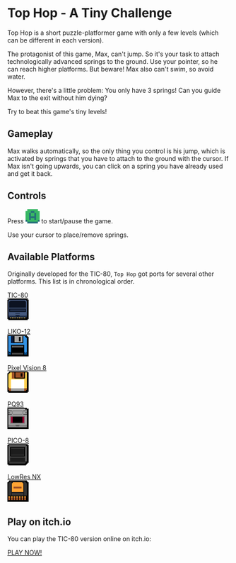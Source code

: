 # Top Hop - A Tiny Challenge

Top Hop is a short puzzle-platformer game with only a few levels (which can be different in each version).

The protagonist of this game, Max, can't jump. So it's your task to attach technologically advanced springs to the ground.
Use your pointer, so he can reach higher platforms. But beware! Max also can't swim, so avoid water.

However, there's a little problem: You only have 3 springs! Can you guide Max to the exit without him dying?

Try to beat this game's tiny levels!

## Gameplay

Max walks automatically, so the only thing you control is his jump, which is activated by springs that you have to attach to the ground with the cursor. If Max isn't going upwards, you can click on a spring you have already used and get it back.

## Controls

Press ![A-Button](images/button-a.png) to start/pause the game.

Use your cursor to place/remove springs.

## Available Platforms

Originally developed for the TIC-80, `Top Hop` got ports for several other platforms. This list is in chronological order.

[TIC-80  
![TIC-80](images/tic80.png)](TIC-80/)

[LIKO-12  
![LIKO-12](images/liko12.png)](LIKO-12/)

[Pixel Vision 8  
![Pixel Vision 8](images/pv8.png)](PixelVision8/)

[PQ93  
![PQ93](images/pq93.png)](PQ93/)

[PICO-8  
![PICO-8](images/pico8.png)](PICO-8/)

[LowRes NX  
![LowRes NX](images/lowresnx.png)](LowResNX/)

## Play on itch.io

You can play the TIC-80 version online on itch.io:

[PLAY NOW!](https://mega-sparkmaster.itch.io/top-hop)
